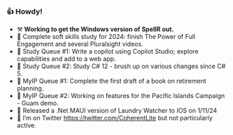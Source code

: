 ### 👍 Howdy!

- ⚒️ **Working to get the Windows version of SpellR out.**
- 🌱 Complete soft skills study for 2024: finish The Power of Full Engagement and several Pluralsight videos.
- 🌱 Study Queue #1: Write a copilot using Copilot Studio; explore capabilities and add to a web app.
- 🌱 Study Queue #2: Study C# 12 - brush up on various changes since C# 5.
- 🔭 MyIP Queue #1: Complete the first draft of a book on retirement planning.
- 🔭 MyIP Queue #2: Working on features for the Pacific Islands Campaign - Guam demo.
- 📱 Released a .Net MAUI version of Laundry Watcher to IOS on 1/11/24
- 🦜 I’m on Twitter https://twitter.com/CoherentLite but not particularly active.
